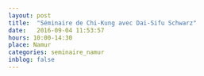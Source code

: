 ```yaml
---
layout: post
title:  "Séminaire de Chi-Kung avec Dai-Sifu Schwarz"
date:   2016-09-04 11:53:57
hours: 10:00-14:30
place: Namur
categories: seminaire_namur
inblog: false
---
```

